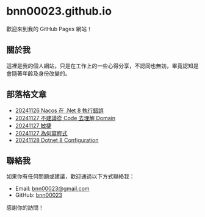 # bnn00023.github.io

歡迎來到我的 GitHub Pages 網站！

## 關於我
這裡是我的個人網站，只是在工作上的一些心得分享，不認同也無妨，畢竟認知是會隨著年齡及身份改變的。

## 部落格文章
- [20241126 Nacos 在 .Net 8 執行錯誤](./20241126Nacos在.Net8執行錯誤.md)
- [20241127 不建議從 Code 去理解 Domain](./20241127不建議從Code去理解Domain.md)
- [20241127 敏捷](./20241127敏捷.md)
- [20241127 為何寫程式](./20241127為何寫程式.md)
- [20241128 Dotnet 8 Configuration](./20241128Dotnet8Configuration.md)

## 聯絡我
如果你有任何問題或建議，歡迎通過以下方式聯絡我：
- Email: [bnn00023@gmail.com](mailto:bnn00023@gmail.com)
- GitHub: [bnn00023](https://github.com/bnn00023)

感謝你的訪問！